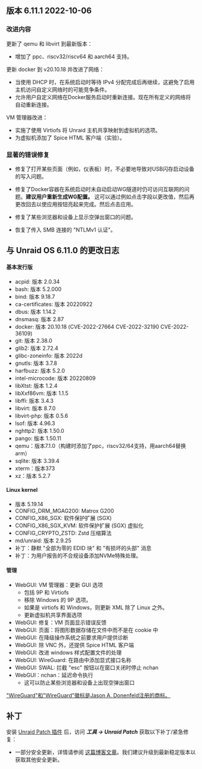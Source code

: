 ## 版本 6.11.1 2022-10-06

### 改进内容

更新了 qemu 和 libvirt 到最新版本：

- 增加了 ppc、riscv32/riscv64 和 aarch64 支持。

更新 docker 到 v20.10.18 并改进了网络：

- 当使用 DHCP 时，在系统启动时等待 IPv4 分配完成后再继续，这避免了启用主机访问自定义网络时的可能竞争条件。
- 允许用户自定义网络在Docker服务启动时重新连接。现在所有定义的网络将自动重新连接。

VM 管理器改进：

- 实施了使用 Virtiofs 将 Unraid 主机共享映射到虚拟机的选项。
- 为虚拟机添加了 Spice HTML 客户端（实验）。

### 显著的错误修复

- 修复了打开某些页面（例如，仪表板）时，不必要地导致对USB闪存启动设备的写入问题。

- 修复了Docker容器在系统启动时未自动启动WG隧道时仍可访问互联网的问题。**建议用户重新生成WG配置。** 这可以通过例如点击字段以更改值，然后再更改回去以使应用按钮亮起来完成。然后点击应用。

- 修复了某些浏览器和设备上显示空弹出窗口的问题。

- 恢复了传入 SMB 连接的 "NTLMv1 认证"。

## 与 Unraid OS 6.11.0 的更改日志

#### 基本发行版

- acpid: 版本 2.0.34
- bash: 版本 5.2.000
- bind: 版本 9.18.7
- ca-certificates: 版本 20220922
- dbus: 版本 1.14.2
- dnsmasq: 版本 2.87
- docker: 版本 20.10.18 (CVE-2022-27664 CVE-2022-32190 CVE-2022-36109)
- git: 版本 2.38.0
- glib2: 版本 2.72.4
- glibc-zoneinfo: 版本 2022d
- gnutls: 版本 3.7.8
- harfbuzz: 版本 5.2.0
- intel-microcode: 版本 20220809
- libXtst: 版本 1.2.4
- libXxf86vm: 版本 1.1.5
- libffi: 版本 3.4.3
- libvirt: 版本 8.7.0
- libvirt-php: 版本 0.5.6
- lsof: 版本 4.96.3
- nghttp2: 版本 1.50.0
- pango: 版本 1.50.11
- qemu：版本7.1.0（构建时添加了ppc，riscv32/64支持，用aarch64替换arm）
- sqlite: 版本 3.39.4
- xterm：版本373
- xz：版本 5.2.7

#### Linux kernel

- 版本 5.19.14
- CONFIG\_DRM\_MGAG200: Matrox G200
- CONFIG\_X86\_SGX: 软件保护扩展 (SGX)
- CONFIG\_X86\_SGX\_KVM: 软件保护扩展 (SGX) 虚拟化
- CONFIG\_CRYPTO\_ZSTD: Zstd 压缩算法
- md/unraid: 版本 2.9.25
- 补丁：静默 "全部为零的 EDID 块" 和 "有损坏的头部" 消息
- 补丁：为用户报告的不合规设备添加NVMe特殊处理。

#### 管理

- WebGUI: VM 管理器：更新 GUI 选项
  - 包括 9P 和 Virtiofs
  - 移除 Windows 的 9P 选项。
  - 如果是 virtiofs 和 Windows，则更新 XML 除了 Linux 之外。
  - 更新虚拟机共享界面选项
- WebGUI: 修复：VM 页面显示错误反馈
- WebGUI: 页面：将图形数据存储在文件中而不是在 cookie 中
- WebGUI: 在降级操作系统之前要求用户提供诊断
- WebGUI: 除 VNC 外，还提供 Spice HTML 客户端
- WebGUI: 改进 windows 样式配置文件的处理
- WebGUI: WireGuard: 在路由中添加显式接口名称
- WebGUI: SWAL: 拦截 "esc" 按钮以在窗口关闭时停止 nchan
- WebGUI：nchan：延迟命令执行
  - 这可以防止某些浏览器和设备上出现空弹出窗口

["WireGuard"和"WireGuard"徽标是Jason A. Donenfeld注册的商标。](https://www.wireguard.com/)

## 补丁

安装 [Unraid Patch 插件](https://forums.unraid.net/topic/185560-unraid-patch-plugin/) 后，访问 _**工具 → Unraid Patch**_ 获取以下补丁/紧急修复：

- 一部分安全更新，详情请参阅 [这篇博客文章](https://unraid.net/blog/cvd)。我们建议升级到最新稳定版本以获取其他安全更新。
